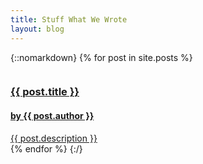 ```yaml
---
title: Stuff What We Wrote
layout: blog
---
```


{::nomarkdown}
{% for post in site.posts %}
	<div class="small-4 columns">
		<a href="{{ post.url | remove_first:'/' }}">
			<div class="content-box blog-preview">
				<h3>{{ post.title }}</h3>
				<h4>by {{ post.author }}</h4>
			</div>
			<section>
				{{ post.description }}
			</section>
		</a>
	</div>
{% endfor %}
{:/}

<!--stackedit_data:
eyJoaXN0b3J5IjpbMTIwNTQyMjU0LC0xMTczOTU4NzUwLC03MT
gxNjc0LC00NjcwNzg5MTVdfQ==
-->

